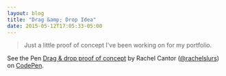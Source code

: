 ```yaml
---
layout: blog
title: "Drag &amp; Drop Idea"
date: 2015-05-12T17:05:33-05:00
---
```


> Just a little proof of concept I've been working on for my portfolio.


<p data-height="400" data-theme-id="15040" data-slug-hash="VLavNr" data-default-tab="result" data-user="rachelslurs" class='codepen'>See the Pen <a href='http://codepen.io/rachelslurs/pen/VLavNr/'>Drag & drop proof of concept</a> by Rachel Cantor (<a href='http://codepen.io/rachelslurs'>@rachelslurs</a>) on <a href='http://codepen.io'>CodePen</a>.</p>
<script async src="//assets.codepen.io/assets/embed/ei.js"></script>